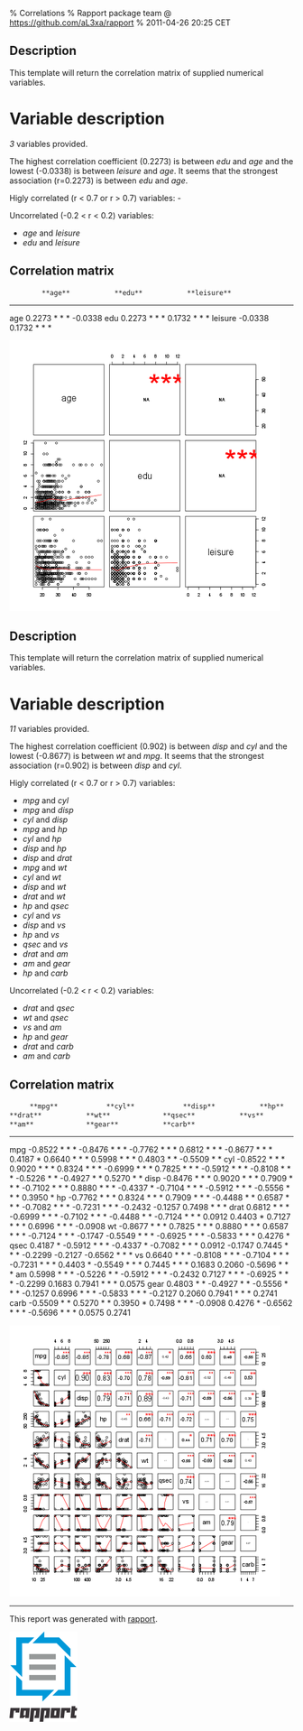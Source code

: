 % Correlations
% Rapport package team @ https://github.com/aL3xa/rapport
% 2011-04-26 20:25 CET

## Description

This template will return the correlation matrix of supplied numerical
variables.

# Variable description

*3* variables provided.

The highest correlation coefficient (0.2273) is between *edu* and *age*
and the lowest (-0.0338) is between *leisure* and *age*. It seems that
the strongest association (r=0.2273) is between *edu* and *age*.

Higly correlated (r < 0.7 or r \> 0.7) variables: -

Uncorrelated (-0.2 < r < 0.2) variables:

-   *age* and *leisure*
-   *edu* and *leisure*

## Correlation matrix

<!-- endlist -->

            **age**           **edu**           **leisure**
  --------- ----------------- ----------------- -----------------
  age                         0.2273 \* \* \*   -0.0338
  edu       0.2273 \* \* \*                     0.1732 \* \* \*
  leisure   -0.0338           0.1732 \* \* \*   

![image](fc8b6edbaddadbdf0c5014f99fda88d6.png)

## Description

This template will return the correlation matrix of supplied numerical
variables.

# Variable description

*11* variables provided.

The highest correlation coefficient (0.902) is between *disp* and *cyl*
and the lowest (-0.8677) is between *wt* and *mpg*. It seems that the
strongest association (r=0.902) is between *disp* and *cyl*.

Higly correlated (r < 0.7 or r \> 0.7) variables:

-   *mpg* and *cyl*
-   *mpg* and *disp*
-   *cyl* and *disp*
-   *mpg* and *hp*
-   *cyl* and *hp*
-   *disp* and *hp*
-   *disp* and *drat*
-   *mpg* and *wt*
-   *cyl* and *wt*
-   *disp* and *wt*
-   *drat* and *wt*
-   *hp* and *qsec*
-   *cyl* and *vs*
-   *disp* and *vs*
-   *hp* and *vs*
-   *qsec* and *vs*
-   *drat* and *am*
-   *am* and *gear*
-   *hp* and *carb*

Uncorrelated (-0.2 < r < 0.2) variables:

-   *drat* and *qsec*
-   *wt* and *qsec*
-   *vs* and *am*
-   *hp* and *gear*
-   *drat* and *carb*
-   *am* and *carb*

## Correlation matrix

<!-- endlist -->

         **mpg**            **cyl**            **disp**           **hp**             **drat**           **wt**             **qsec**           **vs**             **am**             **gear**           **carb**
  ------ ------------------ ------------------ ------------------ ------------------ ------------------ ------------------ ------------------ ------------------ ------------------ ------------------ ------------------
  mpg                       -0.8522 \* \* \*   -0.8476 \* \* \*   -0.7762 \* \* \*   0.6812 \* \* \*    -0.8677 \* \* \*   0.4187 \*          0.6640 \* \* \*    0.5998 \* \* \*    0.4803 \* \*       -0.5509 \* \*
  cyl    -0.8522 \* \* \*                      0.9020 \* \* \*    0.8324 \* \* \*    -0.6999 \* \* \*   0.7825 \* \* \*    -0.5912 \* \* \*   -0.8108 \* \* \*   -0.5226 \* \*      -0.4927 \* \*      0.5270 \* \*
  disp   -0.8476 \* \* \*   0.9020 \* \* \*                       0.7909 \* \* \*    -0.7102 \* \* \*   0.8880 \* \* \*    -0.4337 \*         -0.7104 \* \* \*   -0.5912 \* \* \*   -0.5556 \* \* \*   0.3950 \*
  hp     -0.7762 \* \* \*   0.8324 \* \* \*    0.7909 \* \* \*                       -0.4488 \* \*      0.6587 \* \* \*    -0.7082 \* \* \*   -0.7231 \* \* \*   -0.2432            -0.1257            0.7498 \* \* \*
  drat   0.6812 \* \* \*    -0.6999 \* \* \*   -0.7102 \* \* \*   -0.4488 \* \*                         -0.7124 \* \* \*   0.0912             0.4403 \*          0.7127 \* \* \*    0.6996 \* \* \*    -0.0908
  wt     -0.8677 \* \* \*   0.7825 \* \* \*    0.8880 \* \* \*    0.6587 \* \* \*    -0.7124 \* \* \*                      -0.1747            -0.5549 \* \* \*   -0.6925 \* \* \*   -0.5833 \* \* \*   0.4276 \*
  qsec   0.4187 \*          -0.5912 \* \* \*   -0.4337 \*         -0.7082 \* \* \*   0.0912             -0.1747                               0.7445 \* \* \*    -0.2299            -0.2127            -0.6562 \* \* \*
  vs     0.6640 \* \* \*    -0.8108 \* \* \*   -0.7104 \* \* \*   -0.7231 \* \* \*   0.4403 \*          -0.5549 \* \* \*   0.7445 \* \* \*                       0.1683             0.2060             -0.5696 \* \* \*
  am     0.5998 \* \* \*    -0.5226 \* \*      -0.5912 \* \* \*   -0.2432            0.7127 \* \* \*    -0.6925 \* \* \*   -0.2299            0.1683                                0.7941 \* \* \*    0.0575
  gear   0.4803 \* \*       -0.4927 \* \*      -0.5556 \* \* \*   -0.1257            0.6996 \* \* \*    -0.5833 \* \* \*   -0.2127            0.2060             0.7941 \* \* \*                       0.2741
  carb   -0.5509 \* \*      0.5270 \* \*       0.3950 \*          0.7498 \* \* \*    -0.0908            0.4276 \*          -0.6562 \* \* \*   -0.5696 \* \* \*   0.0575             0.2741             

![image](ce42e944b62284a3bebf2101155af100.png)

* * * * *

This report was generated with [rapport](http://rapport-package.info/).

![image](images/rapport.png)
